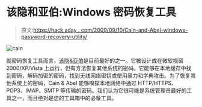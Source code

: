 # 该隐和亚伯:Windows 密码恢复工具

> 原文:[https://hack aday . com/2009/09/10/Cain-and-Abel-windows-password-recovery-utility/](https://hackaday.com/2009/09/10/cain-and-abel-windows-password-recovery-utility/)

![cain](../Images/3576684f1a1ff7628af402d2545933de.png "cain")

就密码恢复工具而言，[该隐&亚伯](http://www.oxid.it/cain.html)是目前最好的之一。它被设计成在微软视窗 2000/XP/Vista 上运行，但有方法恢复其他系统的密码。它能够在本地缓存中找到密码，解码加密的密码，找到无线网络密钥或使用暴力和字典攻击。为了恢复其他系统上的密码，Cain & Abel 能够嗅探本地网络中通过 HTTP/HTTPS、POP3、IMAP、SMTP 等传输的密码。我们认为它很可能是系统管理员最好的工具之一，而且绝对是您的工具箱中的必备工具。